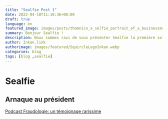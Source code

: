 ```yaml
---
title: "Sealfie Post 1"
date: 2022-04-18T11:10:36+08:00
draft: true
language: en
featured_image: images/posts/thomnico_a_selfie_portrait_of_a_businessman_in_the_shape_of_a_r_4cb2331e-761e-4602-a940-d59e7a2bd828.png
summary: Bonjour Sealfie !
description: Nous sommes ravi de vous présenter Sealfie la première solution de protection contre l'arnaque au président.
author: Inkan.link
authorimage: images/featured/SquircleLogoInkan.webp 
categories: blog
tags: [blog ,sealfie]
---
```



# Sealfie
## Arnaque au président
[Podcast Fraudologie: un témoignage rarissime](https://www.fraudologie.fr/podcast/fraude-au-president-temoignage-rarissime/)


